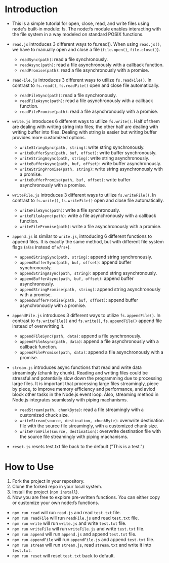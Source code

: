 # Introduction

- This is a simple tutorial for open, close, read, and write files using node's built-in module: fs. The node:fs module enables interacting with the file system in a way modeled on standard POSIX functions.

- `read.js` introduces 3 different ways to fs.read(). When using `read.js()`, we have to manually open and close a file (`file.open()`, `file.close()`).

  - `readSync(path)`: read a file synchronously.
  - `readAsync(path)`: read a file asynchronously with a callback function.
  - `readPromise(path)`: read a file asynchronously with a promise.

- `readFile.js` introduces 3 different ways to utilize `fs.readFile()`. In contrast to `fs.read()`, `fs.readFile()` open and close file automatically.

  - `readFileSync(path)`: read a file synchronously.
  - `readFileAsync(path)`: read a file asynchronously with a callback function.
  - `readFilePromise(path)`: read a file asynchronously with a promise.

- `write.js` introduces 6 different ways to utilize `fs.write()`. Half of them are dealing with writing string into files; the other half are dealing with writing buffer into files. Dealing with string is easier but writing buffer provides more customized options.

  - `writeStringSync(path, string)`: write string synchronously.
  - `writeBufferSync(path, buf, offset)`: write buffer synchronously.
  - `writeStringAsync(path, string)`: write string asynchronously.
  - `writeBufferAsync(path, buf, offset)`: write buffer asynchronously.
  - `writeStringPromise(path, string)`: write string asynchronously with a promise.
  - `writeBufferPromise(path, buf, offset)`: write buffer asynchronously with a promise.

- `writeFile.js` introduces 3 different ways to utilize `fs.writeFile()`. In contrast to `fs.write()`, `fs.writeFile()` open and close file automatically.

  - `writeFileSync(path)`: write a file synchronously.
  - `writeFileAsync(path)`: write a file asynchronously with a callback function.
  - `writeFilePromise(path)`: write a file asynchronously with a promise.

- `append.js` is similar to `write.js`, introducing 6 different functions to append files. It is exactly the same method, but with different file system flags (`a`/`as` instead of `w`/`rs+`).

  - `appendStringSync(path, string)`: append string synchronously.
  - `appendBufferSync(path, buf, offset)`: append buffer synchronously.
  - `appendStringAsync(path, string)`: append string asynchronously.
  - `appendBufferAsync(path, buf, offset)`: append buffer asynchronously.
  - `appendStringPromise(path, string)`: append string asynchronously with a promise.
  - `appendBufferPromise(path, buf, offset)`: append buffer asynchronously with a promise.

- `appendFile.js` introduces 3 different ways to utilize `fs.appendFile()`. In contrast to `fs.writeFile()` and `fs.write()`, `fs.appendFile()` append file instead of overwritting it.

  - `appendFileSync(path, data)`: append a file synchronously.
  - `appendFileAsync(path, data)`: append a file asynchronously with a callback function.
  - `appendFilePromise(path, data)`: append a file asynchronously with a promise.

- `stream.js` introduces async functions that read and write data streamingly (chunk by chunk). Reading and writing files could be stressful and potentially slow down the programming due to processing large files. It is important that processing large files streamingly, piece by piece, to improve memory efficiency and performance, and aviod block other tasks in the Node.js event loop. Also, streaming method in Node.js integrates seamlessly with piping machanisms.

  - `readStream(path, chunkByte)`: read a file streamingly with a customized chuck size.
  - `writeStream(source, destination, chunkByte)`: overwrite destination file with the source file streamingly, with a customized chunk size.
  - `writeFromFile(source, destination)`: overwrite destination file with the source file streamingly with piping machanisms.

- `reset.js` resets test.txt file back to the default ("This is a test.")

# How to Use

1. Fork the project in your repository.
2. Clone the forked repo in your local system.
3. Install the project (`npm install`).
4. Now you are free to explore pre-written functions. You can either copy or customize your own node:fs functions.

- `npm run read` will run `read.js` and read `test.txt` file.
- `npm run readFile` will run `readFile.js` and read `test.txt` file.
- `npm run write` will run `write.js` and write `test.txt` file.
- `npm run writeFile` will run `writeFile.js` and write `test.txt` file.
- `npm run append` will run `append.js` and append `test.txt` file.
- `npm run appendFile` will run `appendFile.js` and append `test.txt` file.
- `npm run stream` will run `stream.js`, read `stream.txt` and write it into `test.txt`.
- `npm run reset` will reset `test.txt` back to default.
